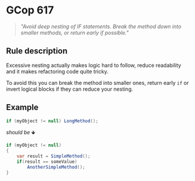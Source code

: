 ﻿# GCop 617

> *"Avoid deep nesting of IF statements. Break the method down into smaller methods, or return early if possible."*

## Rule description

Excessive nesting actually makes logic hard to follow, reduce readability and it makes refactoring code quite tricky.

To avoid this you can break the method into smaller ones, return early `if` or invert logical blocks if they can reduce your nesting.

## Example

```csharp
if (myObject != null) LongMethod();
```

*should be* 🡻

```csharp
if (myObject != null) 
{
    var result = SimpleMethod();
    if(result == someValue)
        AnotherSimpleMethod();
}
```